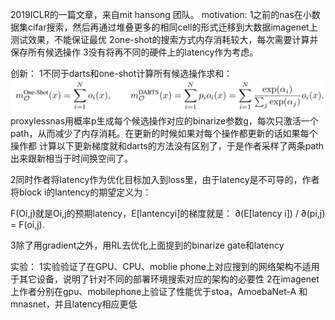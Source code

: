   2019ICLR的一篇文章，来自mit hansong 团队。
  motivation:
  1之前的nas在小数据集cifar搜索，然后再通过堆叠更多的相同cell的形式迁移到大数据imagenet上测试效果，不能保证最优
  2one-shot的搜索方式内存消耗较大，每次需要计算并保存所有候选操作
  3没有将再不同的硬件上的latency作为考虑。
  
  创新：
  1不同于darts和one-shot计算所有候选操作求和：
  ![image](https://github.com/johsnows/save-self-from-deep-learning/blob/master/images/proxyless%20nas/微信图片_20200101175544.png)
  proxylessnas用概率p生成每个候选操作对应的binarize参数g，每次只激活一个path，从而减少了内存消耗。在更新的时候如果对每个操作都更新的话如果每个操作都
  计算以下更新梯度就和darts的方法没有区别了，于是作者采样了两条path出来跟新相当于时间换空间了。
  
  2同时作者将latency作为优化目标加入到loss里，由于latency是不可导的，作者将block i的lantency的期望定义为：
  
  
  F(Oi,j)就是Oi,j的预期latency，E[lantencyi]的梯度就是： ∂(E[latency i]) / ∂(pi,j) = F(oi,j). 
  
  3除了用gradient之外，用RL去优化上面提到的binarize gate和latency
  
  实验：
  1实验验证了在GPU、CPU、moblie phone上对应搜到的网络架构不适用于其它设备，说明了针对不同的部署环境搜索对应的架构的必要性
  2在imagenet上作者分别在gpu、mobilephone上验证了性能优于stoa，AmoebaNet-A 和
mnasnet，并且latency相应更低

